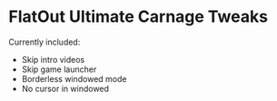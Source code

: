# FlatOut Ultimate Carnage Tweaks

Currently included:  
* Skip intro videos
* Skip game launcher
* Borderless windowed mode
* No cursor in windowed
